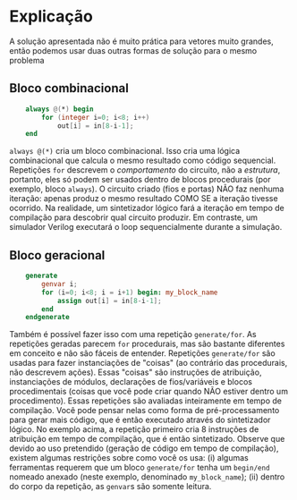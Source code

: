 # Explicação

A solução apresentada não é muito prática para vetores muito grandes, então podemos usar duas outras formas de solução para o mesmo problema 

## Bloco combinacional

```verilog
	always @(*) begin	
		for (integer i=0; i<8; i++)	
			out[i] = in[8-i-1];
	end
```

`always @(*)` cria um bloco combinacional. Isso cria uma lógica combinacional que calcula o mesmo resultado como código sequencial. Repetições `for` descrevem o *comportamento* do circuito, não a *estrutura*, portanto, eles só podem ser usados dentro de blocos procedurais (por exemplo, bloco `always`).
O circuito criado (fios e portas) NÃO faz nenhuma iteração: apenas produz o mesmo resultado COMO SE a iteração tivesse ocorrido. Na realidade, um sintetizador lógico fará a iteração em tempo de compilação para descobrir qual circuito produzir. Em contraste, um simulador Verilog executará o loop sequencialmente durante a simulação.

## Bloco geracional 

```verilog
	generate
		genvar i;
		for (i=0; i<8; i = i+1) begin: my_block_name
			assign out[i] = in[8-i-1];
		end
	endgenerate
```

Também é possível fazer isso com uma repetição `generate/for`. As repetições geradas parecem `for` procedurais, mas são bastante diferentes em conceito e não são fáceis de entender. Repetições `generate/for` são usadas para fazer instanciações de "coisas" (ao contrário das procedurais, não descrevem ações). Essas "coisas" são instruções de atribuição, instanciações de módulos, declarações de fios/variáveis e blocos procedimentais (coisas que você pode criar quando NÃO estiver dentro um procedimento). Essas repetições são avaliadas inteiramente em tempo de compilação. Você pode pensar nelas como forma de pré-processamento para gerar mais código, que é então executado através do sintetizador lógico.
No exemplo acima, a repetição primeiro cria 8 instruções de atribuição em tempo de compilação, que é então sintetizado. Observe que devido ao uso pretendido (geração de código em tempo de compilação), existem algumas restrições sobre como você os usa: (i) algumas ferramentas requerem que um bloco `generate/for`  tenha um `begin/end` nomeado anexado (neste exemplo, denominado `my_block_name`); (ii) dentro do corpo da repetição, as `genvar`s são somente leitura.
